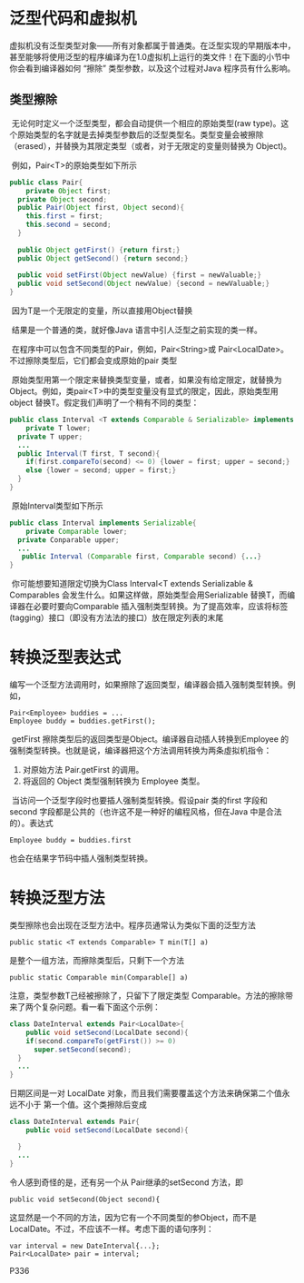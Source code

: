 # 泛型代码和虚拟机

​		虚拟机没有泛型类型对象——所有对象都属于普通类。在泛型实现的早期版本中，甚至能够将使用泛型的程序编译为在1.0虚拟机上运行的类文件！在下面的小节中你会看到编译器如何 “擦除” 类型参数，以及这个过程对Java 程序员有什么影响。



## 类型擦除

​		无论何时定义一个泛型类型，都会自动提供一个相应的原始类型(raw type)。这个原始类型的名字就是去掉类型参数后的泛型类型名。类型变量会被擦除（erased），并替换为其限定类型（或者，对于无限定的变量则替换为 Object)。

​		例如，Pair\<T>的原始类型如下所示

```java
public class Pair{
	private Object first;
  private Object second;
  public Pair(Object first, Object second){
    this.first = first;
    this.second = second;
  }
  
  public Object getFirst() {return first;}
  public Object getSecond() {return second;}
  
  public void setFirst(Object newValue) {first = newValuable;}
  public void setSecond(Object newValue) {second = newValuable;}
}
```

​		因为T是一个无限定的变量，所以直接用Object替换

​		结果是一个普通的类，就好像Java 语言中引人泛型之前实现的类一样。

​		在程序中可以包含不同类型的Pair，例如，Pair\<String>或 Pair\<LocalDate>。不过擦除类型后，它们都会变成原始的pair 类型



​		原始类型用第一个限定来替换类型变量，或者，如果没有给定限定，就替换为 Object。例如，类pair\<T>中的类型变量没有显式的限定，因此，原始类型用 object 替换T。假定我们声明了一个稍有不同的类型：

```Java
public class Interval <T extends Comparable & Serializable> implements Serilizable{
	private T lower;
  private T upper;
  ...
  public Interval(T first, T second){
    if(first.compareTo(second) <= 0) {lower = first; upper = second;}
    else {lower = second; upper = first;}
  }
}
```

​		原始Interval类型如下所示

```Java
public class Interval implements Serializable{
	private Comparable lower;
  private Conparable upper;
  ...
   public Interval (Comparable first, Comparable second) {...}
}
```

​		你可能想要知道限定切换为Class Interval<T extends Serializable & Comparables 会发生什么。如果这样做，原始类型会用Serializable 替换T，而编译器在必要时要向Comparable 插入强制类型转换。为了提高效率，应该将标签(tagging）接口（即没有方法法的接口）放在限定列表的末尾



# 转换泛型表达式

​		编写一个泛型方法调用时，如果擦除了返回类型，编译器会插入强制类型转换。例如，

```
Pair<Employee> buddies = ...
Employee buddy = buddies.getFirst();
```

​		getFirst 擦除类型后的返回类型是Object。编译器自动插人转换到Employee 的强制类型转换。也就是说，编译器把这个方法调用转换为两条虛拟机指令：

1. 对原始方法 Pair.getFirst 的调用。
2. 将返回的 Object 类型强制转换为 Employee 类型。

​		当访问一个泛型字段时也要插人强制类型转换。假设pair 类的first 字段和 second 字段都是公共的（也许这不是一种好的编程风格，但在Java 中是合法的）。表达式

```
Employee buddy = buddies.first
```

也会在结果字节码中插人强制类型转换。



# 转换泛型方法

类型擦除也会出现在泛型方法中。程序员通常认为类似下面的泛型方法

```
public static <T extends Comparable> T min(T[] a)
```

是整个一组方法，而擦除类型后，只剩下一个方法

```
public static Comparable min(Comparable[] a)
```

注意，类型参数T己经被擦除了，只留下了限定类型 Comparable。方法的擦除带来了两个复杂问题。看一看下面这个示例：

```JAVA
class DateInterval extends Pair<LocalDate>{
	public void setSecond(LocalDate second){
    if(second.compareTo(getFirst()) >= 0)
      super.setSecond(second);
  }
  ...
}
```

日期区间是一对 LocalDate 对象，而且我们需要覆盖这个方法来确保第二个值永远不小于
第一个值。这个类擦除后变成

```JAVA
class DateInterval extends Pair{
	public void setSecond(LocalDate second){

  }
  ...
}
```

令人感到奇怪的是，还有另一个从 Pair继承的setSecond 方法，即

```
public void setSecond(Object second){
```

这显然是一个不同的方法，因为它有一个不同类型的参Object，而不是 LocalDate。不过，不应该不一样。考虑下面的语句序列：

```
var interval = new DateInterval{...};
Pair<LocalDate> pair = interval;

```

P336